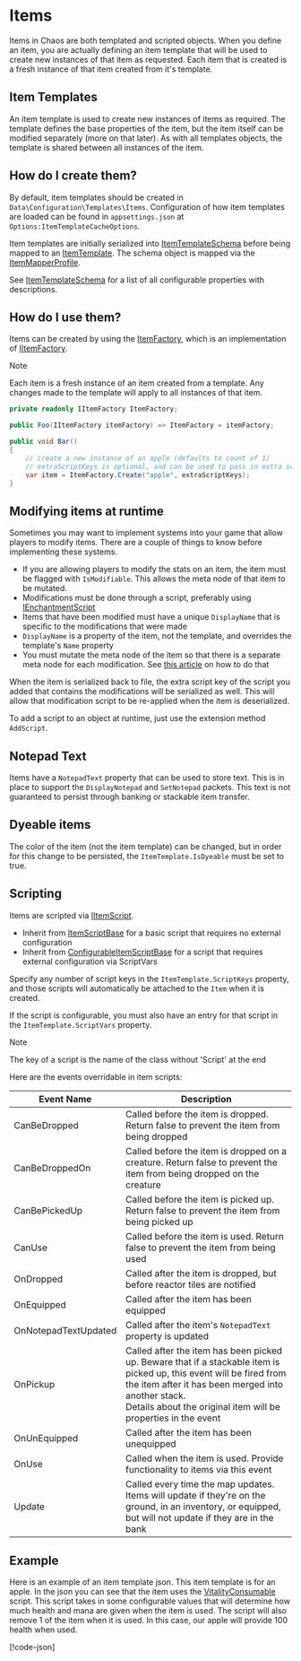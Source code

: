 # Items

Items in Chaos are both templated and scripted objects. When you define an item, you are actually defining an item
template that will be used to create new instances of that item as requested. Each item that is created is a fresh
instance of that item created from it's template.

## Item Templates

An item template is used to create new instances of items as required. The template defines the base properties of the
item, but the item itself can be modified separately (more on that later). As with all templates objects, the template
is shared between all instances of the item.

## How do I create them?

By default, item templates should be created in `Data\Configuration\Templates\Items`. Configuration of how item
templates are loaded can be found in `appsettings.json` at `Options:ItemTemplateCacheOptions`.

Item templates are initially serialized into [ItemTemplateSchema](<xref:Chaos.Schemas.Templates.ItemTemplateSchema>)
before being mapped to an [ItemTemplate](<xref:Chaos.Models.Templates.ItemTemplate>). The schema object is mapped via
the [ItemMapperProfile](<xref:Chaos.Services.MapperProfiles.ItemMapperProfile>).

See [ItemTemplateSchema](<xref:Chaos.Schemas.Templates.ItemTemplateSchema>) for a list of all configurable properties
with descriptions.

## How do I use them?

Items can be created by using the [ItemFactory](<xref:Chaos.Services.Factories.ItemFactory>), which is an implementation
of [IItemFactory](<xref:Chaos.Services.Factories.Abstractions.IItemFactory>).

> [!NOTE]
> Each item is a fresh instance of an item created from a template. Any changes made to the template will apply to all
> instances of that item.

```cs
private readonly IItemFactory ItemFactory;

public Foo(IItemFactory itemFactory) => ItemFactory = itemFactory;

public void Bar()
{
    // create a new instance of an apple (defaults to count of 1)
    // extraScriptKeys is optional, and can be used to pass in extra script keys that are not part of the templated item
    var item = ItemFactory.Create("apple", extraScriptKeys);
}
```

## Modifying items at runtime

Sometimes you may want to implement systems into your game that allow players to modify items. There are a couple of
things to know before implementing these systems.

- If you are allowing players to modify the stats on an item, the item must be flagged with `IsModifiable`. This allows
  the meta node of that item to be mutated.
- Modifications must be done through a script, preferably
  using [IEnchantmentScript](<xref:Chaos.Scripting.ItemScripts.Abstractions.IEnchantmentScript>)
- Items that have been modified must have a unique `DisplayName` that is specific to the modifications that were made
- `DisplayName` is a property of the item, not the template, and overrides the template's `Name` property
- You must mutate the meta node of the item so that there is a separate meta node for each modification.
  See [this article](MetaData.md#mutators) on how to do that

When the item is serialized back to file, the extra script key of the script you added that contains the modifications
will be serialized as well. This will allow that modification script to be re-applied when the item is deserialized.

To add a script to an object at runtime, just use the extension method `AddScript`.

## Notepad Text

Items have a `NotepadText` property that can be used to store text. This is in place to support the `DisplayNotepad` and
`SetNotepad` packets. This text is not guaranteed to persist through banking or stackable item transfer.

## Dyeable items

The color of the item (not the item template) can be changed, but in order for this change to be persisted,
the `ItemTemplate.IsDyeable` must be set to true.

## Scripting

Items are scripted via [IItemScript](<xref:Chaos.Scripting.ItemScripts.Abstractions.IItemScript>).

- Inherit from [ItemScriptBase](<xref:Chaos.Scripting.ItemScripts.Abstractions.ItemScriptBase>) for a basic script that
  requires no external configuration
- Inherit from [ConfigurableItemScriptBase](<xref:Chaos.Scripting.ItemScripts.Abstractions.ConfigurableItemScriptBase>)
  for a script that requires external configuration via ScriptVars

Specify any number of script keys in the `ItemTemplate.ScriptKeys` property, and those scripts will automatically be
attached to the `Item` when it is created.

If the script is configurable, you must also have an entry for that script in the `ItemTemplate.ScriptVars` property.

> [!NOTE]
> The key of a script is the name of the class without 'Script' at the end

Here are the events overridable in item scripts:

| Event Name           | Description                                                                                                                                                                                                                                     |
|----------------------|-------------------------------------------------------------------------------------------------------------------------------------------------------------------------------------------------------------------------------------------------|
| CanBeDropped         | Called before the item is dropped. Return false to prevent the item from being dropped                                                                                                                                                          |
| CanBeDroppedOn       | Called before the item is dropped on a creature. Return false to prevent the item from being dropped on the creature                                                                                                                            |
| CanBePickedUp        | Called before the item is picked up. Return false to prevent the item from being picked up                                                                                                                                                      |
| CanUse               | Called before the item is used. Return false to prevent the item from being used                                                                                                                                                                |
| OnDropped            | Called after the item is dropped, but before reactor tiles are notified                                                                                                                                                                         |
| OnEquipped           | Called after the item has been equipped                                                                                                                                                                                                         |
| OnNotepadTextUpdated | Called after the item's `NotepadText` property is updated                                                                                                                                                                                       |
| OnPickup             | Called after the item has been picked up. Beware that if a stackable item is picked up, this event will be fired from the item after it has been merged into another stack.<br/>Details about the original item will be properties in the event |
| OnUnEquipped         | Called after the item has been unequipped                                                                                                                                                                                                       |
| OnUse                | Called when the item is used. Provide functionality to items via this event                                                                                                                                                                     |
| Update               | Called every time the map updates. Items will update if they're on the ground, in an inventory, or equipped, but will not update if they are in the bank                                                                                        |

## Example

Here is an example of an item template json. This item template is for an apple. In the json you can see that the item
uses the [VitalityConsumable](<xref:Chaos.Scripting.ItemScripts.VitalityConsumableScript>) script. This script takes in
some configurable values that will determine how much health and mana are given when the item is used. The script will
also remove 1 of the item when it is used. In this case, our apple will provide 100 health when used.

[!code-json[](../../Data/Configuration/Templates/Items/apple.json)]